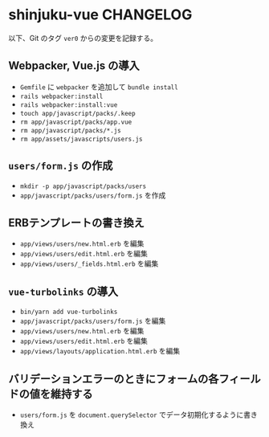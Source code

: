 shinjuku-vue CHANGELOG
======================

以下、Git のタグ `ver0` からの変更を記録する。

## Webpacker, Vue.js の導入

* `Gemfile` に `webpacker` を追加して `bundle install`
* `rails webpacker:install`
* `rails webpacker:install:vue`
* `touch app/javascript/packs/.keep`
* `rm app/javascript/packs/app.vue`
* `rm app/javascript/packs/*.js`
* `rm app/assets/javascripts/users.js`

## `users/form.js` の作成

* `mkdir -p app/javascript/packs/users`
* `app/javascript/packs/users/form.js` を作成

## ERBテンプレートの書き換え

* `app/views/users/new.html.erb` を編集
* `app/views/users/edit.html.erb` を編集
* `app/views/users/_fields.html.erb` を編集

## `vue-turbolinks` の導入

* `bin/yarn add vue-turbolinks`
* `app/javascript/packs/users/form.js` を編集
* `app/views/users/new.html.erb` を編集
* `app/views/users/edit.html.erb` を編集
* `app/views/layouts/application.html.erb` を編集

## バリデーションエラーのときにフォームの各フィールドの値を維持する

* `users/form.js` を `document.querySelector` でデータ初期化するように書き換え

